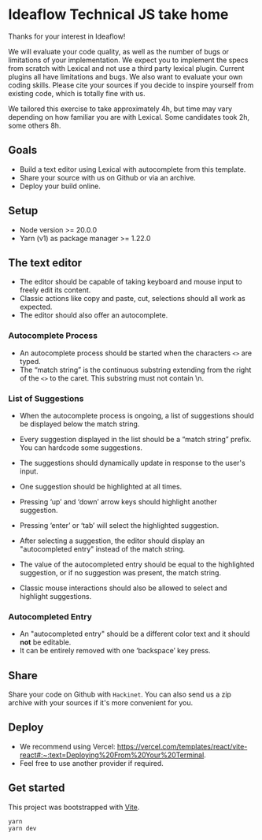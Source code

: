 # Ideaflow Technical JS take home

Thanks for your interest in Ideaflow!

We will evaluate your code quality, as well as the number of bugs or limitations of your implementation.
We expect you to implement the specs from scratch with Lexical and not use a third party lexical plugin.
Current plugins all have limitations and bugs. We also want to evaluate your own coding skills.
Please cite your sources if you decide to inspire yourself from existing code, which is totally fine with us.

We tailored this exercise to take approximately 4h, but time may vary depending on how familiar you are with Lexical.
Some candidates took 2h, some others 8h.

## Goals

- Build a text editor using Lexical with autocomplete from this template.
- Share your source with us on Github or via an archive.
- Deploy your build online.

## Setup
- Node version >= 20.0.0
- Yarn (v1) as package manager >= 1.22.0

## The text editor

- The editor should be capable of taking keyboard and mouse input
to freely edit its content. 
- Classic actions like copy and paste, cut, selections should all work as expected.
- The editor should also offer an autocomplete.

### Autocomplete Process

- An autocomplete process should be started when the characters `<>` are typed.
- The “match string” is the continuous substring extending from the right of the `<>` to the caret. This substring must not contain \n.

### List of Suggestions

- When the autocomplete process is ongoing, a list of suggestions should be displayed below the match string.
- Every suggestion displayed in the list should be a “match string” prefix. You can hardcode some suggestions.
- The suggestions should dynamically update in response to the user's input.
- One suggestion should be highlighted at all times.
- Pressing ‘up’ and ‘down’ arrow keys should highlight another suggestion.

- Pressing ‘enter’ or ‘tab’ will select the highlighted suggestion.
- After selecting a suggestion, the editor should display an "autocompleted entry" instead of the match string.
- The value of the autocompleted entry should be equal to the highlighted suggestion, or if no suggestion was present, the match string.
- Classic mouse interactions should also be allowed to select and highlight suggestions.

### Autocompleted Entry

- An "autocompleted entry" should be a different color text and it should **not** be editable.
- It can be entirely removed with one ‘backspace’ key press.

## Share

Share your code on Github with `Hackinet`. You can also send us a zip archive with your sources if it's more convenient for you.

## Deploy

- We recommend using Vercel: https://vercel.com/templates/react/vite-react#:~:text=Deploying%20From%20Your%20Terminal.
- Feel free to use another provider if required.

## Get started

This project was bootstrapped with [Vite](https://vite.dev/guide/).

```
yarn
yarn dev
```